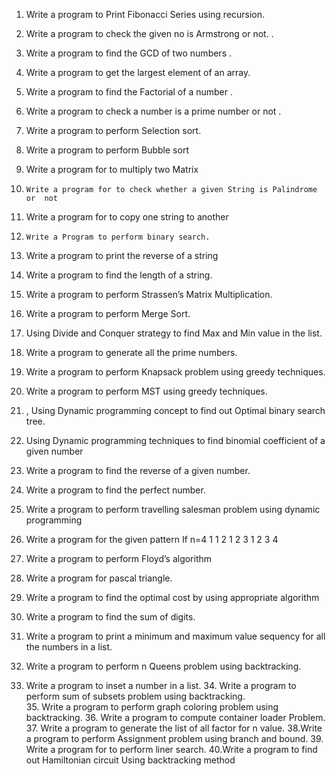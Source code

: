 1. 	Write a program to Print Fibonacci Series using recursion. 
2.	Write a program to check the given no is Armstrong or not.  .
3.	Write a program to find the GCD of two numbers .
4.	Write a program to get the largest element of an array. 
5.	Write a program  to find the Factorial of a number .
6.	Write a program  to check a number is a prime number or not .
7.	Write a program   to perform Selection sort.  
8.	 Write a program   to perform Bubble sort
9.	Write a program for to multiply two Matrix 
10.   	Write a program for to check whether a given String is Palindrome or  not
11.	Write a program for to copy one string to another 
12. 	Write a Program to perform binary search.
13.	Write a program   to print the reverse of a string
14.	Write a program   to find the length of a string.
15.	Write a program to perform Strassen’s Matrix Multiplication.
16.	Write a program to perform Merge Sort.
17.	Using Divide and Conquer strategy to find Max and Min value in the list.
18.	Write a program   to generate all the prime numbers.
19.	 Write a program to perform Knapsack problem using greedy techniques.
20.	Write a program to perform MST using greedy techniques.
21.	, Using Dynamic programming concept to find out Optimal binary search tree.
22.	Using Dynamic programming techniques to find binomial coefficient of a given number
23.	Write a program   to find the reverse of a given number.
24.	Write a program   to find the perfect number.
25.	Write a program to perform travelling salesman problem using dynamic programming
26.	Write a program for the given pattern
If n=4                                          1
1	2
                                                                     1    2    3
                                                                   1   2    3    4

27.	Write a program to perform Floyd’s algorithm
28.	 Write a program for pascal triangle.
29.	Write a program to find the optimal cost by using appropriate algorithm
30.	Write a program to find the sum of digits.
31.	Write a program to print a minimum and maximum value sequency for all the numbers in a list.
32.	Write a program to perform n Queens problem using backtracking.
33.	Write a program to inset a number in a list.
                34. Write a program to perform sum of subsets problem using backtracking.               
               35. Write a program to perform graph coloring problem using backtracking.
               36. Write a program to compute container loader Problem.
               37. Write a program to generate the list of all factor for n value.
               38.Write a program to perform Assignment problem using branch and bound.
               39. Write a program for to perform liner search.
               40.Write a program to find out Hamiltonian circuit Using backtracking method
